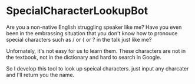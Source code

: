 # SpecialCharacterLookupBot

Are you a non-native English struggling speaker like me? Have you even been in the embrassing situation that you don't know how to pronouce special characters such as / or { or ? in the talk just like me?

Unfornately, it's not easy for us to learn them. These characters are not in the textbook, not in the dictionary and hard to search in Google. 

So I develop this tool to look up speical characters. just input any charcater and I'll return you the name.


